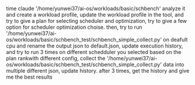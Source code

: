 time claude '/home/yunwei37/ai-os/workloads/basic/schbench' analyze it and create a workload profile, update the workload profile in the tool, and try to give a plan for selecting scheduler and optimization, try to give a few option for scheduler optimization choise. then, try to run '/home/yunwei37/ai-os/workloads/basic/schbench_test/schbench_simple_collect.py' on deafult cpu and rename the output json to default.json, update execution history, and try to run 3 times on different schedduler you selected based on the plan rankwith different config, collect the '/home/yunwei37/ai-os/workloads/basic/schbench_test/schbench_simple_collect.py' data into multiple different json, update history. after 3 times, get the history and give me the best results


